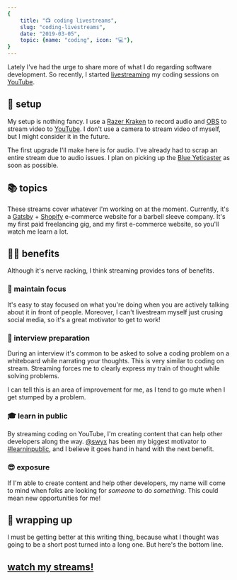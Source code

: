 ```yaml
---
{
    title: "📺 coding livestreams",
    slug: "coding-livestreams",
    date: "2019-03-05",
    topic: {name: "coding", icon: "💻"},
}
---
```


Lately I've had the urge to share more of what I do regarding software development. So recently, I started [livestreaming][1] my coding sessions on [YouTube][2].

## 🎤 setup

My setup is nothing fancy. I use a [Razer Kraken][3] to record audio and [OBS][4] to stream video to [YouTube][2]. I don't use a camera to stream video of myself, but I might consider it in the future.

The first upgrade I'll make here is for audio. I've already had to scrap an entire stream due to audio issues. I plan on picking up the [Blue Yeticaster][5] as soon as possible.

## 📚 topics

These streams cover whatever I'm working on at the moment. Currently, it's a [Gatsby][6] + [Shopify][7] e-commerce website for a barbell sleeve company. It's my first paid freelancing gig, and my first e-commerce website, so you'll watch me learn a lot.

## 👍🏼 benefits

Although it's nerve racking, I think streaming provides tons of benefits.

### 🎯 maintain focus

It's easy to stay focused on what you're doing when you are actively talking about it in front of people. Moreover, I can't livestream myself just crusing social media, so it's a great motivator to get to work!

### 👔 interview preparation

During an interview it's common to be asked to solve a coding problem on a whiteboard while narrating your thoughts. This is very similar to coding on stream. Streaming forces me to clearly express my train of thought while solving problems.

I can tell this is an area of improvement for me, as I tend to go mute when I get stumped by a problem.

### 🎓 learn in public

By streaming coding on YouTube, I'm creating content that can help other developers along the way. [@swyx][8] has been my biggest motivator to [#learninpublic][9], and I believe it goes hand in hand with the next benefit.

### 😎 exposure

If I'm able to create content and help other developers, my name will come to mind when folks are looking for _someone_ to do _something_. This could mean new opportunities for me!

## 🎁 wrapping up

I must be getting better at this writing thing, because what I thought was going to be a short post turned into a long one. But here's the bottom line.

## [watch my streams!][1]

[1]: https://www.youtube.com/playlist?list=PL6Mu1AMmTL-uMkwOvZ5_Ytbu9qQ5SQSrc
[2]: https://www.youtube.com/bradgarropy
[3]: https://www.razer.com/Gaming-Audio/Razer-Kraken-Pro-V2-/p/RZ04-02050900-R3M1
[4]: https://obsproject.com
[5]: https://www.bluedesigns.com/products/yeticaster/
[6]: https://www.gatsbyjs.org
[7]: https://www.shopify.com
[8]: https://twitter.com/swyx
[9]: https://twitter.com/hashtag/learninpublic
